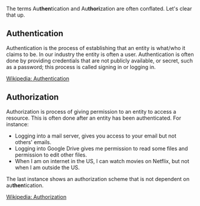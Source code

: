 The terms Au**then**tication and Au**thori**zation are often conflated. Let's clear that up.

## Authentication

Authentication is the process of establishing that an entity is what/who it claims to be.
In our industry the entity is often a user. Authentication is often done by providing credentials that are not publicly available, or secret, such as a password; this process is called signing in or logging in.

<a href="https://en.wikipedia.org/wiki/Authentication" target="_blank">Wikipedia: Authentication</a>

## Authorization

Authorization is process of giving permission to an entity to access a resource. This is often done after an entity has been authenticated.
For instance:

* Logging into a mail server, gives you access to your email but not others' emails.
* Logging into Google Drive gives me permission to read some files and permission to edit other files.
* When I am on internet in the US, I can watch movies on Netflix, but not when I am outside the US.

The last instance shows an authorization scheme that is not dependent on au**then**tication.

<a href="https://en.wikipedia.org/wiki/Authorization" target="_blank">Wikipedia: Authorization</a>
